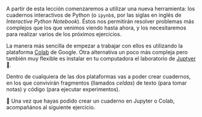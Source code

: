 A partir de esta lección comenzaremos a utilizar una nueva herramienta: los cuadernos interactivos de Python (o `ipynb`s, por las siglas en inglés de _Interactive Python Notebook_). Éstos nos permitirán resolver problemas más complejos que los que venimos viendo hasta ahora, y los necesitaremos para realizar varios de los próximos ejercicios.

La manera más sencilla de empezar a trabajar con ellos es utilizando la plataforma [Colab](https://colab.research.google.com) de Google. Otra alternativa un poco más compleja pero también muy flexible es instalar en tu computadora el laboratorio de [Juptyer](https://jupyter.org/install) 🔬. 

Dentro de cualquiera de las dos plataformas vas a poder crear cuadernos, en los que convivirán fragmentos (llamados _celdas_) de texto (para tomar notas) y código (para ejecutar experimentos). 

:checkered_flag: Una vez que hayas podido crear un cuaderno en Jupyter o Colab, acompañános al siguiente ejercicio.  
